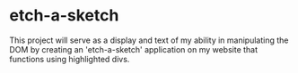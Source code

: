 # etch-a-sketch

This project will serve as a display and text of my ability 
in manipulating the DOM by creating an 'etch-a-sketch' application 
on my website that functions using highlighted divs.